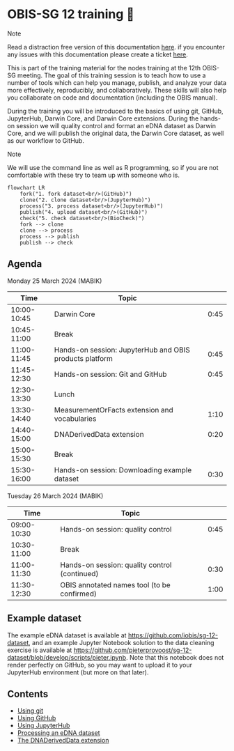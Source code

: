 # OBIS-SG 12 training 🐠

> [!NOTE]  
> Read a distraction free version of this documentation [here](https://iobis.github.io/sg-12-training/). if you encounter any issues with this documentation please create a ticket [here](https://github.com/iobis/sg-12-training/issues).

This is part of the training material for the nodes training at the 12th OBIS-SG meeting. The goal of this training session is to teach how to use a number of tools which can help you manage, publish, and analyze your data more effectively, reproducibly, and collaboratively. These skills will also help you collaborate on code and documentation (including the OBIS manual).

During the training you will be introduced to the basics of using git, GitHub, JupyterHub, Darwin Core, and Darwin Core extensions. During the hands-on session we will quality control and format an eDNA dataset as Darwin Core, and we will publish the original data, the Darwin Core dataset, as well as our workflow to GitHub.

> [!NOTE]  
> We will use the command line as well as R programming, so if you are not comfortable with these try to team up with someone who is.

```mermaid
flowchart LR
    fork("1. fork dataset<br/>(GitHub)")
    clone("2. clone dataset<br/>(JupyterHub)")
    process("3. process dataset<br/>(JupyterHub)")
    publish("4. upload dataset<br/>(GitHub)")
    check("5. check dataset<br/>(BioCheck)")
    fork --> clone
    clone --> process
    process --> publish
    publish --> check

```

## Agenda

Monday 25 March 2024 (MABIK)

| Time | Topic | |
| -- | -- | -- |
| 10:00-10:45 | Darwin Core | 0:45 |
| 10:45-11:00 | Break | |
| 11:00-11:45 | Hands-on session: JupyterHub and OBIS products platform | 0:45 |
| 11:45-12:30 | Hands-on session: Git and GitHub | 0:45 |
| 12:30-13:30 | Lunch | |
| 13:30-14:40 | MeasurementOrFacts extension and vocabularies | 1:10 |
| 14:40-15:00 | DNADerivedData extension | 0:20 |
| 15:00-15:30 | Break | |
| 15:30-16:00 | Hands-on session: Downloading example dataset | 0:30 |

Tuesday 26 March 2024 (MABIK)

| Time | Topic | |
| -- | -- | -- |
| 09:00-10:30 | Hands-on session: quality control | 0:45 |
| 10:30-11:00 | Break | |
| 11:00-11:30 | Hands-on session: quality control (continued) | 0:30 |
| 11:30-12:30 | OBIS annotated names tool (to be confirmed) | 1:00 |

## Example dataset

The example eDNA dataset is available at <https://github.com/iobis/sg-12-dataset>, and an example Jupyter Notebook solution to the data cleaning exercise is available at <https://github.com/pieterprovoost/sg-12-dataset/blob/develop/scripts/pieter.ipynb>. Note that this notebook does not render perfectly on GitHub, so you may want to upload it to your JupyterHub environment (but more on that later).

## Contents

- [Using git](git.md)
- [Using GitHub](github.md)
- [Using JupyterHub](jupyterhub.md)
- [Processing an eDNA dataset](dataset.md)
- [The DNADerivedData extension](dna.md)
